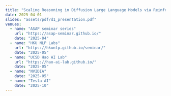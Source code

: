 ```yaml
---
title: "Scaling Reasoning in Diffusion Large Language Models via Reinforcement Learning"
date: 2025-04-01
slides: "assets/pdf/d1_presentation.pdf"
venues:
  - name: "ASAP seminar series"
    url: "https://asap-seminar.github.io/"
    date: "2025-04"
  - name: "HKU NLP Labs"
    url: "https://hkunlp.github.io/seminar/"
    date: "2025-05"
  - name: "UCSD Hao AI Lab"
    url: "https://hao-ai-lab.github.io/"
    date: "2025-05"
  - name: "NVIDIA"
    date: "2025-05"
  - name: "Tesla AI"
    date: "2025-10"
---
```

